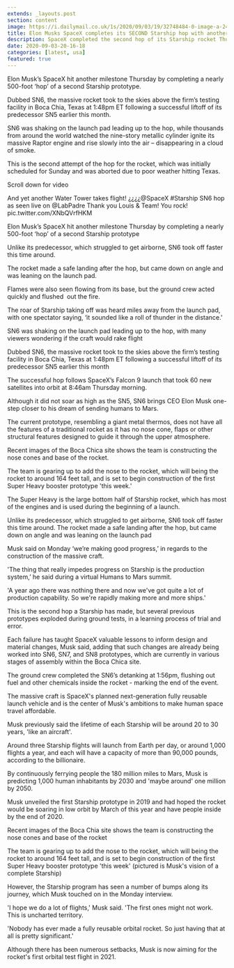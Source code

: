 ```yaml
---
extends: _layouts.post
section: content
image: https://i.dailymail.co.uk/1s/2020/09/03/19/32748484-0-image-a-24_1599158229735.jpg 
title: Elon Musks SpaceX completes its SECOND Starship hop with another prototype 
description: SpaceX completed the second hop of its Starship rocket Thursday at its facility in Boca Chica, Texas - bringing the firm one-step closer to sending humans to Mars. 
date: 2020-09-03-20-16-18 
categories: [latest, usa] 
featured: true 
--- 
```

Elon Musk’s SpaceX hit another milestone Thursday by completing a nearly 500-foot ‘hop’ of a second Starship prototype.

Dubbed SN6, the massive rocket took to the skies above the firm’s testing facility in Boca Chia, Texas at 1:48pm ET following a successful liftoff of its predecessor SN5 earlier this month. 

SN6 was shaking on the launch pad leading up to the hop, while thousands from around the world watched the nine-story metallic cylinder ignite its massive Raptor engine and rise slowly into the air – disappearing in a cloud of smoke.

This is the second attempt of the hop for the rocket, which was initially scheduled for Sunday and was aborted due to poor weather hitting Texas. 

Scroll down for video 

And yet another Water Tower takes flight! ¿¿¿¿@SpaceX #Starship SN6 hop as seen live on @LabPadre Thank you Louis & Team! You rock! pic.twitter.com/XNbQVrfHKM

Elon Musk’s SpaceX hit another milestone Thursday by completing a nearly 500-foot ‘hop’ of a second Starship prototype

Unlike its predecessor, which struggled to get airborne, SN6 took off faster this time around.

The rocket made a safe landing after the hop, but came down on angle and was leaning on the launch pad.

Flames were also seen flowing from its base, but the ground crew acted quickly and flushed  out the fire.

The roar of Starship taking off was heard miles away from the launch pad, with one spectator saying, ‘it sounded like a roll of thunder in the distance.'

SN6 was shaking on the launch pad leading up to the hop, with many viewers wondering if the craft would rake flight

Dubbed SN6, the massive rocket took to the skies above the firm’s testing facility in Boca Chia, Texas at 1:48pm ET following a successful liftoff of its predecessor SN5 earlier this month

The successful hop follows SpaceX’s Falcon 9 launch that took 60 new satellites into orbit at 8:46am Thursday morning.

Although it did not soar as high as the SN5, SN6 brings CEO Elon Musk one-step closer to his dream of sending humans to Mars.

The current prototype, resembling a giant metal thermos, does not have all the features of a traditional rocket as it has no nose cone, flaps or other structural features designed to guide it through the upper atmosphere.

Recent images of the Boca Chica site shows the team is constructing the nose cones and base of the rocket.

The team is gearing up to add the nose to the rocket, which will being the rocket to around 164 feet tall, and is set to begin construction of the first Super Heavy booster prototype 'this week.'

The Super Heavy is the large bottom half of Starship rocket, which has most of the engines and is used during the beginning of a launch.

Unlike its predecessor, which struggled to get airborne, SN6 took off faster this time around. The rocket made a safe landing after the hop, but came down on angle and was leaning on the launch pad

Musk said on Monday ‘we’re making good progress,’ in regards to the construction of the massive craft.

'The thing that really impedes progress on Starship is the production system,’ he said during a virtual Humans to Mars summit.

'A year ago there was nothing there and now we've got quite a lot of production capability. So we're rapidly making more and more ships.'

This is the second hop a Starship has made, but several previous prototypes exploded during ground tests, in a learning process of trial and error.

Each failure has taught SpaceX valuable lessons to inform design and material changes, Musk said, adding that such changes are already being worked into SN6, SN7, and SN8 prototypes, which are currently in various stages of assembly within the Boca Chica site.

The ground crew completed the SN6’s detanking at 1:56pm, flushing out fuel and other chemicals inside the rocket - marking the end of the event.

The massive craft is SpaceX's planned next-generation fully reusable launch vehicle and is the center of Musk's ambitions to make human space travel affordable.

Musk previously said the lifetime of each Starship will be around 20 to 30 years, 'like an aircraft'.

Around three Starship flights will launch from Earth per day, or around 1,000 flights a year, and each will have a capacity of more than 90,000 pounds, according to the billionaire.

By continuously ferrying people the 180 million miles to Mars, Musk is predicting 1,000 human inhabitants by 2030 and 'maybe around' one million by 2050.

Musk unveiled the first Starship prototype in 2019 and had hoped the rocket would be soaring in low orbit by March of this year and have people inside by the end of 2020.

Recent images of the Boca Chia site shows the team is constructing the nose cones and base of the rocket

The team is gearing up to add the nose to the rocket, which will being the rocket to around 164 feet tall, and is set to begin construction of the first Super Heavy booster prototype 'this week' (pictured is Musk's vision of a complete Starship)

However, the Starship program has seen a number of bumps along its journey, which Musk touched on in the Monday interview.

'I hope we do a lot of flights,' Musk said. 'The first ones might not work. This is uncharted territory.

'Nobody has ever made a fully reusable orbital rocket. So just having that at all is pretty significant.'

Although there has been numerous setbacks, Musk is now aiming for the rocket's first orbital test flight in 2021.

